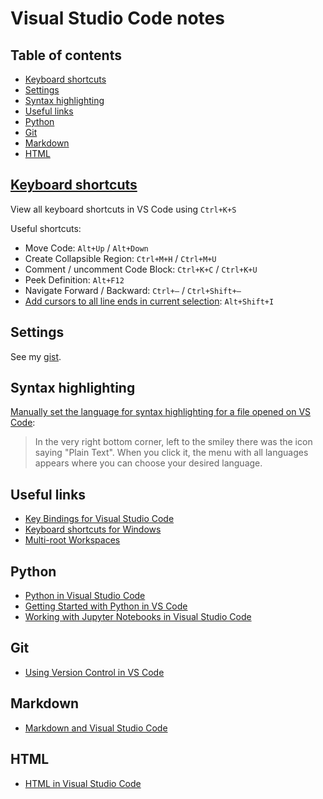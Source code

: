# Visual Studio Code notes <!-- omit in toc -->

## Table of contents <!-- omit in toc -->
- [Keyboard shortcuts](#keyboard-shortcuts)
- [Settings](#settings)
- [Syntax highlighting](#syntax-highlighting)
- [Useful links](#useful-links)
- [Python](#python)
- [Git](#git)
- [Markdown](#markdown)
- [HTML](#html)


## [Keyboard shortcuts](https://vslive.com/Blogs/News-and-Tips/2015/04/5-VS-Keyboard-Shortcuts.aspx)

View all keyboard shortcuts in VS Code using `Ctrl+K+S`

Useful shortcuts:
* Move Code: `Alt+Up` / `Alt+Down`
* Create Collapsible Region: `Ctrl+M+H` / `Ctrl+M+U`
* Comment / uncomment Code Block: `Ctrl+K+C` / `Ctrl+K+U`
* Peek Definition: `Alt+F12`
* Navigate Forward / Backward: `Ctrl+–` / `Ctrl+Shift+–` 
* [Add cursors to all line ends in current selection](https://stackoverflow.com/a/46244456/4573584): `Alt+Shift+I`


## Settings

See my [gist](https://gist.github.com/nmstreethran/b63189f4af0c9d444691105ab456e943).


## Syntax highlighting

[Manually set the language for syntax highlighting for a file opened on VS Code](https://stackoverflow.com/a/30776845/4573584):

> In the very right bottom corner, left to the smiley there was the icon saying "Plain Text". When you click it, the menu with all languages appears where you can choose your desired language.


## Useful links

* [Key Bindings for Visual Studio Code](https://code.visualstudio.com/docs/getstarted/keybindings)
* [Keyboard shortcuts for Windows](https://code.visualstudio.com/shortcuts/keyboard-shortcuts-windows.pdf)
* [Multi-root Workspaces](https://code.visualstudio.com/docs/editor/multi-root-workspaces)


## Python

* [Python in Visual Studio Code](https://code.visualstudio.com/docs/languages/python#_install-python-and-the-python-extension)
* [Getting Started with Python in VS Code](https://code.visualstudio.com/docs/python/python-tutorial)
* [Working with Jupyter Notebooks in Visual Studio Code](https://code.visualstudio.com/docs/python/jupyter-support)


## Git

* [Using Version Control in VS Code](https://code.visualstudio.com/Docs/editor/versioncontrol)


## Markdown

* [Markdown and Visual Studio Code](https://code.visualstudio.com/docs/languages/markdown)


## HTML

* [HTML in Visual Studio Code](https://code.visualstudio.com/docs/languages/html)
